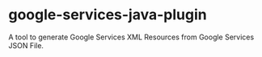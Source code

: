 # google-services-java-plugin
A tool to generate Google Services XML Resources from Google Services JSON File. 
